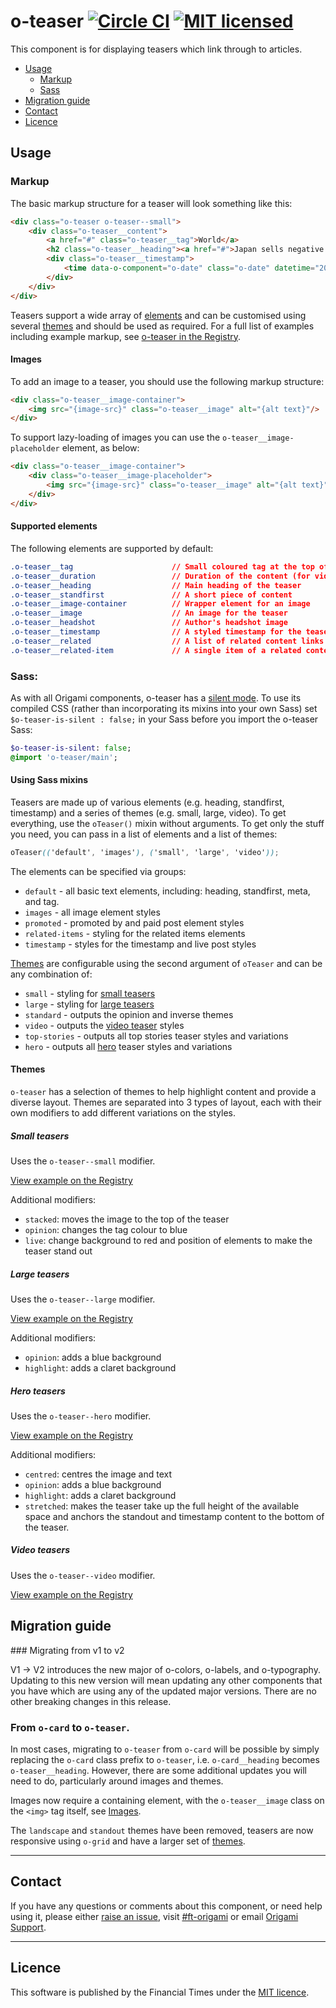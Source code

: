 o-teaser [![Circle CI](https://circleci.com/gh/Financial-Times/o-teaser/tree/master.svg?style=svg)](https://circleci.com/gh/Financial-Times/o-teaser/tree/master) [![MIT licensed](https://img.shields.io/badge/license-MIT-blue.svg)](#licence)
=================

This component is for displaying teasers which link through to articles.

- [Usage](#usage)
	- [Markup](#markup)
	- [Sass](#sass)
- [Migration guide](#migration-guide)
- [Contact](#contact)
- [Licence](#licence)

## Usage

### Markup

The basic markup structure for a teaser will look something like this:

```html
<div class="o-teaser o-teaser--small">
	<div class="o-teaser__content">
		<a href="#" class="o-teaser__tag">World</a>
		<h2 class="o-teaser__heading"><a href="#">Japan sells negative yield 10-year bonds</a></h2>
		<div class="o-teaser__timestamp">
			<time data-o-component="o-date" class="o-date" datetime="2016-02-29T12:35:48Z">2016-02-29T12:35:48Z</time>
		</div>
	</div>
</div>
```

Teasers support a wide array of [elements](#supported-elements) and can be customised using several [themes](#themes) and should be used as required. For a full list of examples including example markup, see [o-teaser in the Registry](http://registry.origami.ft.com/components/o-teaser).


#### Images

To add an image to a teaser, you should use the following markup structure:

```html
<div class="o-teaser__image-container">
	<img src="{image-src}" class="o-teaser__image" alt="{alt text}"/>
</div>
```

To support lazy-loading of images you can use the `o-teaser__image-placeholder` element, as below:

```html
<div class="o-teaser__image-container">
	<div class="o-teaser__image-placeholder">
		<img src="{image-src}" class="o-teaser__image" alt="{alt text}"/>
	</div>
</div>
```


#### Supported elements

The following elements are supported by default:

```css
.o-teaser__tag 						// Small coloured tag at the top of the teaser
.o-teaser__duration					// Duration of the content (for video content)
.o-teaser__heading 					// Main heading of the teaser
.o-teaser__standfirst 				// A short piece of content
.o-teaser__image-container			// Wrapper element for an image
.o-teaser__image       				// An image for the teaser
.o-teaser__headshot					// Author's headshot image
.o-teaser__timestamp 				// A styled timestamp for the teaser
.o-teaser__related 				 	// A list of related content links
.o-teaser__related-item 			// A single item of a related content list
```


### Sass:

As with all Origami components, o-teaser has a [silent mode](http://origami.ft.com/docs/syntax/scss/#silent-styles). To use its compiled CSS (rather than incorporating its mixins into your own Sass) set `$o-teaser-is-silent : false;` in your Sass before you import the o-teaser Sass:

```sass
$o-teaser-is-silent: false;
@import 'o-teaser/main';
```

#### Using Sass mixins

Teasers are made up of various elements (e.g. heading, standfirst, timestamp) and a series of themes (e.g. small, large, video). To get everything, use the `oTeaser()` mixin without arguments. To get only the stuff you need, you can pass in a list of elements and a list of themes:

```scss
oTeaser(('default', 'images'), ('small', 'large', 'video'));
```

The elements can be specified via groups:

- `default` - all basic text elements, including: heading, standfirst, meta, and tag.
- `images` - all image element styles
- `promoted` - promoted by and paid post element styles
- `related-items` - styling for the related items elements
- `timestamp` - styles for the timestamp and live post styles

[Themes](#themes) are configurable using the second argument of `oTeaser` and can be any combination of:

- `small` - styling for [small teasers](#small-teasers)
- `large` - styling for [large teasers](#large-teasers)
- `standard` - outputs the opinion and inverse themes
- `video` - outputs the [video teaser](#video-teasers) styles
- `top-stories` - outputs all top stories teaser styles and variations
- `hero` - outputs all [hero](#hero-teasers) teaser styles and variations


#### Themes

`o-teaser` has a selection of themes to help highlight content and provide a diverse layout. Themes are separated into 3 types of layout, each with their own modifiers to add different variations on the styles.

##### Small teasers

Uses the `o-teaser--small` modifier.

[View example on the Registry](http://registry.origami.ft.com/components/o-teaser#demo-small)

Additional modifiers:

- `stacked`: moves the image to the top of the teaser
- `opinion`: changes the tag colour to blue
- `live`: change background to red and position of elements to make the teaser stand out

##### Large teasers

Uses the `o-teaser--large` modifier.

[View example on the Registry](http://registry.origami.ft.com/components/o-teaser#demo-large)

Additional modifiers:

- `opinion`: adds a blue background
- `highlight`: adds a claret background

##### Hero teasers

Uses the `o-teaser--hero` modifier.

[View example on the Registry](http://registry.origami.ft.com/components/o-teaser#demo-hero)

Additional modifiers:

- `centred`: centres the image and text
- `opinion`: adds a blue background
- `highlight`: adds a claret background
- `stretched`: makes the teaser take up the full height of the available space and anchors the standout and timestamp content to the bottom of the teaser.

##### Video teasers

Uses the `o-teaser--video` modifier.

[View example on the Registry](http://registry.origami.ft.com/components/o-teaser#demo-video)

## Migration guide

### Migrating from v1 to v2

V1 -> V2 introduces the new major of o-colors, o-labels, and o-typography. Updating to this new version will mean updating any other components that you have which are using any of the updated major versions. There are no other breaking changes in this release.

### From `o-card` to `o-teaser`.

In most cases, migrating to `o-teaser` from `o-card` will be possible by simply replacing the `o-card` class prefix to `o-teaser`, i.e. `o-card__heading` becomes `o-teaser__heading`. However, there are some additional updates you will need to do, particularly around images and themes.

Images now require a containing element, with the `o-teaser__image` class on the `<img>` tag itself, see [Images](#images).

The `landscape` and `standout` themes have been removed, teasers are now responsive using `o-grid` and have a larger set of [themes](#themes).


----

## Contact

If you have any questions or comments about this component, or need help using it, please either [raise an issue](https://github.com/Financial-Times/o-teaser/issues), visit [#ft-origami](https://financialtimes.slack.com/messages/ft-origami/) or email [Origami Support](mailto:origami-support@ft.com).


----

## Licence

This software is published by the Financial Times under the [MIT licence](http://opensource.org/licenses/MIT).
